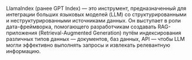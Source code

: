 LlamaIndex (ранее GPT Index) — это инструмент, предназначенный для интеграции больших языковых моделей (LLM) со структурированными и неструктурированными источниками данных. Он выступает в роли дата-фреймворка, помогающего разработчикам создавать RAG-приложения (Retrieval-Augmented Generation) путём индексирования различных типов данных — документов, баз данных, API — чтобы LLM могли эффективно выполнять запросы и извлекать релевантную информацию.